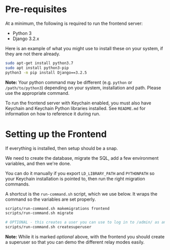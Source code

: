 # Pre-requisites

At a minimum, the following is required to run the frontend server:

* Python 3
* Django 3.2.x

Here is an example of what you might use to install these on your system, if they are not there already.
```bash
sudo apt-get install python3.7
sudo apt install python3-pip
python3 -m pip install Django==3.2.5
```

**Note:** Your python command may be different (e.g. `python` or `/path/to/python3`) depending on your system, installation and path.  Please use the appropriate command.

To run the frontend server with Keychain enabled, you must also have Keychain and Keychain Python libraries installed.  See `README.md` for information on how to reference it during run.

# Setting up the Frontend

If everything is installed, then setup should be a snap.

We need to create the database, migrate the SQL, add a few environment variables, and then we're done.

You can do it manually if you export `LD_LIBRARY_PATH` and `PYTHONPATH` so your Keychain installation is pointed to, then run the right migration commands.

A shortcut is the `run-command.sh` script, which we use below.  It wraps the command so the variables are set properly.

```bash
scripts/run-command.sh makemigrations frontend
scripts/run-command.sh migrate

# OPTIONAL - this creates a user you can use to log in to /admin/ as and change 'mode' among PassThrough/Insert/Modify
scripts/run-command.sh createsuperuser
```

**Note:** While it is marked *optional* above, with the frontend you should create a superuser so that you can demo the different relay modes easily.
